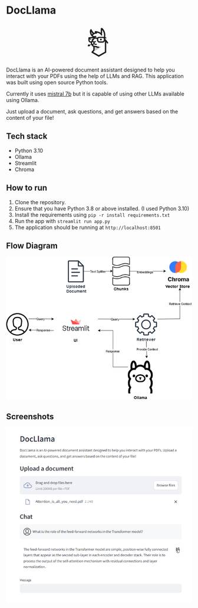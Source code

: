 # DocLlama
<div align="center">
<img src="images/DocLlama.png" height="100" width="100">
</div>

DocLlama is an AI-powered document assistant designed to help you interact with your PDFs using the help of LLMs and RAG. This application was built using open source Python tools.

Currently it uses [mistral 7b](https://mistral.ai/news/announcing-mistral-7b/) but it is capable of using other LLMs available using Ollama.

Just upload a document, ask questions, and get answers based on the content of your file!

## Tech stack
<ul>
    <li>Python 3.10</li>
    <li>Ollama</li>
    <li>Streamlit</li>
    <li>Chroma</li>
</ul>

## How to run
<ol>
    <li>Clone the repository.</li>
    <li>Ensure that you have Python 3.8 or above installed. (I used Python 3.10)</li>
    <li>Install the requirements using <code>pip -r install requirements.txt</code></li>
    <li> Run the app with <code>streamlit run app.py </code></li>
    <li>The application should be running at <code>http://localhost:8501</code></li>
</ol>

## Flow Diagram

![Flow Diagram](images/DocLlama_flow.png)

## Screenshots

![Screenshot](images/docllama_screenshot.png)